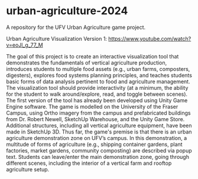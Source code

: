 # urban-agriculture-2024
A repository for the UFV Urban Agriculture game project.


Urban Agriculture Visualization Version 1:
https://www.youtube.com/watch?v=eoJl_g_77_M

The goal of this project is to create an interactive visualization tool that demonstrates the fundamentals of vertical agriculture production, introduces students to multiple food assets (e.g., urban farms, composters, digesters), explores food systems planning principles, and teaches students basic forms of data analysis pertinent to food and agriculture management. 
The visualization tool should provide interactivity (at a minimum, the ability for the student to walk around/explore, read, and toggle between scenes).  The first version of the tool has already been developed using Unity Game Engine software. The game is modelled on the University of the Fraser Campus, using Ortho imagery from the campus and prefabricated buildings from Dr. Robert Newell, SketchUp Warehouse, and the Unity Game Store. 
Additional structures, including all vertical agriculture equipment, have been made in SketchUp 3D.  Thus far, the game's premise is that there is an urban agriculture demonstration zone on UFV’s campus. In this demonstration, a multitude of forms of agriculture (e.g., shipping container gardens, plant factories, market gardens, community composting) are described via popup text. Students can leave/enter the main demonstration zone, going through different scenes, including the interior of a vertical farm and rooftop agriculture setup.  
